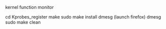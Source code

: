 kernel function monitor

cd Kprobes_register
make
sudo make install
dmesg
(launch firefox)
dmesg
sudo make clean
